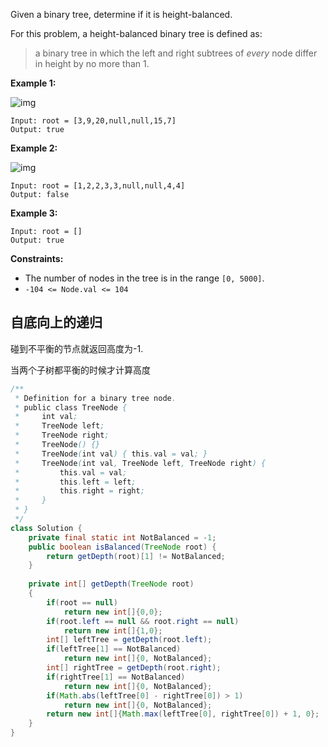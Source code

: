 Given a binary tree, determine if it is height-balanced.

For this problem, a height-balanced binary tree is defined as:

> a binary tree in which the left and right subtrees of *every* node differ in height by no more than 1.

 

**Example 1:**

![img](https://assets.leetcode.com/uploads/2020/10/06/balance_1.jpg)

```
Input: root = [3,9,20,null,null,15,7]
Output: true
```

**Example 2:**

![img](https://assets.leetcode.com/uploads/2020/10/06/balance_2.jpg)

```
Input: root = [1,2,2,3,3,null,null,4,4]
Output: false
```

**Example 3:**

```
Input: root = []
Output: true
```

 

**Constraints:**

- The number of nodes in the tree is in the range `[0, 5000]`.
- `-104 <= Node.val <= 104`

## 自底向上的递归

碰到不平衡的节点就返回高度为-1.

当两个子树都平衡的时候才计算高度

```java
/**
 * Definition for a binary tree node.
 * public class TreeNode {
 *     int val;
 *     TreeNode left;
 *     TreeNode right;
 *     TreeNode() {}
 *     TreeNode(int val) { this.val = val; }
 *     TreeNode(int val, TreeNode left, TreeNode right) {
 *         this.val = val;
 *         this.left = left;
 *         this.right = right;
 *     }
 * }
 */
class Solution {
    private final static int NotBalanced = -1;
    public boolean isBalanced(TreeNode root) {
        return getDepth(root)[1] != NotBalanced;
    }
    
    private int[] getDepth(TreeNode root)
    {
        if(root == null)
            return new int[]{0,0};
        if(root.left == null && root.right == null)
            return new int[]{1,0};
        int[] leftTree = getDepth(root.left);
        if(leftTree[1] == NotBalanced)
            return new int[]{0, NotBalanced};
        int[] rightTree = getDepth(root.right);
        if(rightTree[1] == NotBalanced)
            return new int[]{0, NotBalanced};
        if(Math.abs(leftTree[0] - rightTree[0]) > 1)
            return new int[]{0, NotBalanced};
        return new int[]{Math.max(leftTree[0], rightTree[0]) + 1, 0};
    }
}
```

